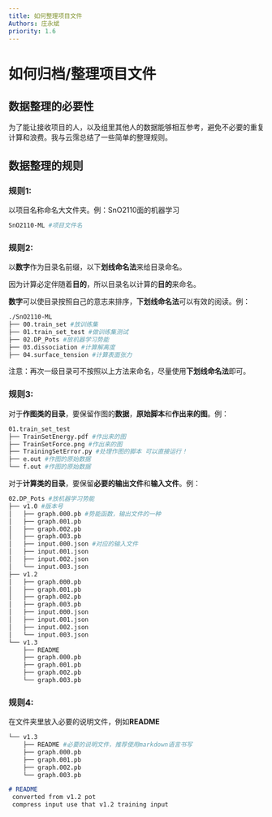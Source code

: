 ```yaml
---
title: 如何整理项目文件
Authors: 庄永斌
priority: 1.6
---
```




# 如何归档/整理项目文件

## 数据整理的必要性

为了能让接收项目的人，以及组里其他人的数据能够相互参考，避免不必要的重复计算和浪费。我与云霈总结了一些简单的整理规则。

## 数据整理的规则

### 规则1:

以项目名称命名大文件夹。例：SnO2110面的机器学习

```bash
SnO2110-ML #项目文件名
```



### 规则2:

以**数字**作为目录名前缀，以下**划线命名法**来给目录命名。

因为计算必定伴随着**目的**，所以目录名以计算的**目的**来命名。

**数字**可以使目录按照自己的意志来排序，**下划线命名法**可以有效的阅读。例：

```bash
./SnO2110-ML
├── 00.train_set #放训练集
├── 01.train_set_test #做训练集测试
├── 02.DP_Pots #放机器学习势能
├── 03.dissociation #计算解离度
├── 04.surface_tension #计算表面张力
```

注意：再次一级目录可不按照以上方法来命名，尽量使用**下划线命名法**即可。



### 规则3:

对于**作图类的目录**，要保留作图的**数据**，**原始脚本**和**作出来的图**。例：

```bash
01.train_set_test
├── TrainSetEnergy.pdf #作出来的图
├── TrainSetForce.png #作出来的图
├── TrainingSetError.py #处理作图的脚本 可以直接运行！
├── e.out #作图的原始数据
└── f.out #作图的原始数据
```



对于**计算类的目录**，要保留**必要的输出文件**和**输入文件**。例：

```bash
02.DP_Pots #放机器学习势能
├── v1.0 #版本号
│   ├── graph.000.pb #势能函数，输出文件的一种
│   ├── graph.001.pb
│   ├── graph.002.pb
│   ├── graph.003.pb
│   ├── input.000.json #对应的输入文件
│   ├── input.001.json
│   ├── input.002.json
│   └── input.003.json
├── v1.2
│   ├── graph.000.pb
│   ├── graph.001.pb
│   ├── graph.002.pb
│   ├── graph.003.pb
│   ├── input.000.json
│   ├── input.001.json
│   ├── input.002.json
│   └── input.003.json
└── v1.3
    ├── README
    ├── graph.000.pb
    ├── graph.001.pb
    ├── graph.002.pb
    └── graph.003.pb
```

### 规则4:

在文件夹里放入必要的说明文件，例如**README**

```bash
└── v1.3
    ├── README #必要的说明文件，推荐使用markdown语言书写
    ├── graph.000.pb
    ├── graph.001.pb
    ├── graph.002.pb
    └── graph.003.pb
```

```markdown
# README
 converted from v1.2 pot
 compress input use that v1.2 training input
```

